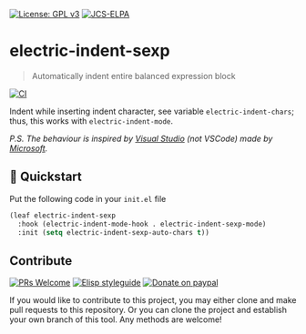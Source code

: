 [![License: GPL v3](https://img.shields.io/badge/License-GPL%20v3-blue.svg)](https://www.gnu.org/licenses/gpl-3.0)
[![JCS-ELPA](https://raw.githubusercontent.com/jcs-emacs/jcs-elpa/master/badges/v/electric-indent-sexp.svg)](https://jcs-emacs.github.io/jcs-elpa/#/electric-indent-sexp)

# electric-indent-sexp
> Automatically indent entire balanced expression block

[![CI](https://github.com/emacs-vs/electric-indent-sexp/actions/workflows/test.yml/badge.svg)](https://github.com/emacs-vs/electric-indent-sexp/actions/workflows/test.yml)

Indent while inserting indent character, see variable `electric-indent-chars`;
thus, this works with `electric-indent-mode`.

*P.S. The behaviour is inspired by [Visual Studio](https://visualstudio.microsoft.com/) (not VSCode)
made by [Microsoft](https://www.microsoft.com/).*

## 💾 Quickstart

Put the following code in your `init.el` file

```el
(leaf electric-indent-sexp
  :hook (electric-indent-mode-hook . electric-indent-sexp-mode)
  :init (setq electric-indent-sexp-auto-chars t))
```

## Contribute

[![PRs Welcome](https://img.shields.io/badge/PRs-welcome-brightgreen.svg)](http://makeapullrequest.com)
[![Elisp styleguide](https://img.shields.io/badge/elisp-style%20guide-purple)](https://github.com/bbatsov/emacs-lisp-style-guide)
[![Donate on paypal](https://img.shields.io/badge/paypal-donate-1?logo=paypal&color=blue)](https://www.paypal.me/jcs090218)

If you would like to contribute to this project, you may either
clone and make pull requests to this repository. Or you can
clone the project and establish your own branch of this tool.
Any methods are welcome!
